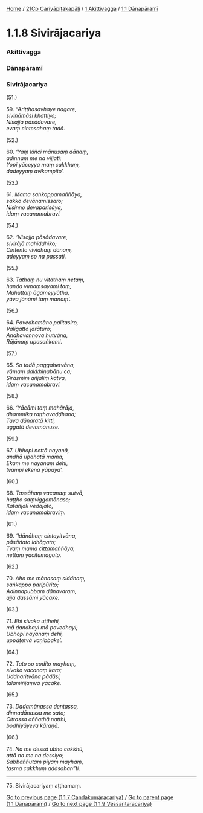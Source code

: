 
[Home](/) / [21Cp Cariyāpiṭakapāḷi](/tipitaka/21Cp.md) / [1 Akittivagga](/tipitaka/21Cp/1.md) / [1.1 Dānapāramī](/tipitaka/21Cp/1/1.1.md)

# 1.1.8 Sivirājacariya

### Akittivagga

### Dānapāramī

### Sivirājacariya

(51.)

59\. _“Ariṭṭhasavhaye nagare,_  
_sivināmāsi khattiyo;_  
_Nisajja pāsādavare,_  
_evaṃ cintesahaṃ tadā._  


(52.)

60\. _‘Yaṃ kiñci mānusaṃ dānaṃ,_  
_adinnaṃ me na vijjati;_  
_Yopi yāceyya maṃ cakkhuṃ,_  
_dadeyyaṃ avikampito’._  


(53.)

61\. _Mama saṅkappamaññāya,_  
_sakko devānamissaro;_  
_Nisinno devaparisāya,_  
_idaṃ vacanamabravi._  


(54.)

62\. _‘Nisajja pāsādavare,_  
_sivirājā mahiddhiko;_  
_Cintento vividhaṃ dānaṃ,_  
_adeyyaṃ so na passati._  


(55.)

63\. _Tathaṃ nu vitathaṃ netaṃ,_  
_handa vīmaṃsayāmi taṃ;_  
_Muhuttaṃ āgameyyātha,_  
_yāva jānāmi taṃ manaṃ’._  


(56.)

64\. _Pavedhamāno palitasiro,_  
_Valigatto jarāturo;_  
_Andhavaṇṇova hutvāna,_  
_Rājānaṃ upasaṅkami._  


(57.)

65\. _So tadā paggahetvāna,_  
_vāmaṃ dakkhiṇabāhu ca;_  
_Sirasmiṃ añjaliṃ katvā,_  
_idaṃ vacanamabravi._  


(58.)

66\. _‘Yācāmi taṃ mahārāja,_  
_dhammika raṭṭhavaḍḍhana;_  
_Tava dānaratā kitti,_  
_uggatā devamānuse._  


(59.)

67\. _Ubhopi nettā nayanā,_  
_andhā upahatā mama;_  
_Ekaṃ me nayanaṃ dehi,_  
_tvampi ekena yāpaya’._  


(60.)

68\. _Tassāhaṃ vacanaṃ sutvā,_  
_haṭṭho saṃviggamānaso;_  
_Katañjalī vedajāto,_  
_idaṃ vacanamabraviṃ._  


(61.)

69\. _‘Idānāhaṃ cintayitvāna,_  
_pāsādato idhāgato;_  
_Tvaṃ mama cittamaññāya,_  
_nettaṃ yācitumāgato._  


(62.)

70\. _Aho me mānasaṃ siddhaṃ,_  
_saṅkappo paripūrito;_  
_Adinnapubbaṃ dānavaraṃ,_  
_ajja dassāmi yācake._  


(63.)

71\. _Ehi sivaka uṭṭhehi,_  
_mā dandhayi mā pavedhayi;_  
_Ubhopi nayanaṃ dehi,_  
_uppāṭetvā vaṇibbake’._  


(64.)

72\. _Tato so codito mayhaṃ,_  
_sivako vacanaṃ karo;_  
_Uddharitvāna pādāsi,_  
_tālamiñjaṃva yācake._  


(65.)

73\. _Dadamānassa dentassa,_  
_dinnadānassa me sato;_  
_Cittassa aññathā natthi,_  
_bodhiyāyeva kāraṇā._  


(66.)

74\. _Na me dessā ubho cakkhū,_  
_attā na me na dessiyo;_  
_Sabbaññutaṃ piyaṃ mayhaṃ,_  
_tasmā cakkhuṃ adāsahan”ti._  


---

75\. Sivirājacariyaṃ aṭṭhamaṃ.



[Go to previous page (1.1.7 Candakumāracariya)](/tipitaka/21Cp/1/1.1/1.1.7.md) / [Go to parent page (1.1 Dānapāramī)](/tipitaka/21Cp/1/1.1.md) / [Go to next page (1.1.9 Vessantaracariya)](/tipitaka/21Cp/1/1.1/1.1.9.md)


